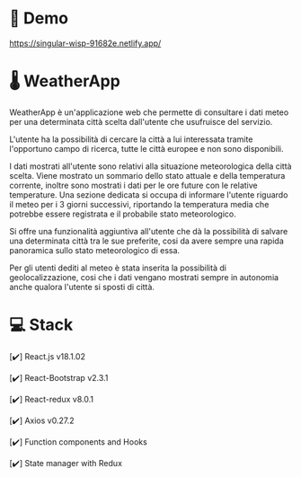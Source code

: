 # :link: Demo

https://singular-wisp-91682e.netlify.app/

# :thermometer: WeatherApp

WeatherApp è un'applicazione web che permette di consultare i dati meteo per una determinata città scelta dall'utente che usufruisce del servizio.

L'utente ha la possibilità di cercare la città a lui interessata tramite l'opportuno campo di ricerca, tutte le città europee e non sono disponibili.

I dati mostrati all'utente sono relativi alla situazione meteorologica della città scelta.
Viene mostrato un sommario dello stato attuale e della temperatura corrente, inoltre sono mostrati i dati per le ore future con le relative temperature.
Una sezione dedicata si occupa di informare l'utente riguardo il meteo per i 3 giorni successivi, riportando la temperatura media che potrebbe essere registrata e il probabile stato meteorologico.

Si offre una funzionalità aggiuntiva all'utente che dà la possibilità di salvare una determinata città tra le sue preferite, cosi da avere sempre una rapida panoramica sullo stato meteorologico di essa.

Per gli utenti dediti al meteo è stata inserita la possibilità di geolocalizzazione, cosi che i dati vengano mostrati sempre in autonomia anche qualora l'utente si sposti di città.

# :computer: Stack

[✔️] React.js v18.1.02

[✔️] React-Bootstrap v2.3.1

[✔️] React-redux v8.0.1

[✔️] Axios v0.27.2

[✔️] Function components and Hooks

[✔️] State manager with Redux 
